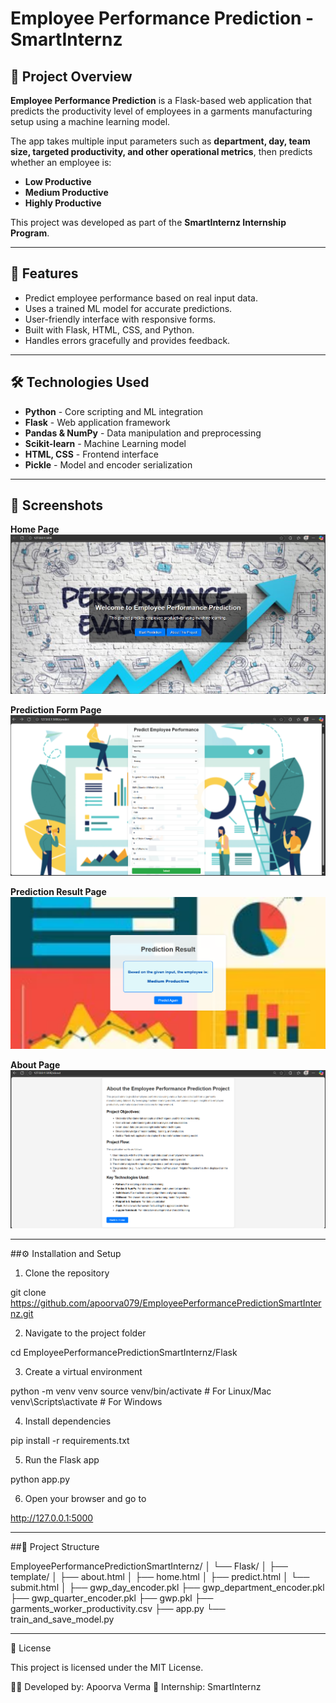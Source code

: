 # Employee Performance Prediction - SmartInternz


## 📌 Project Overview

**Employee Performance Prediction** is a Flask-based web application that predicts the productivity level of employees in a garments manufacturing setup using a machine learning model.  

The app takes multiple input parameters such as **department, day, team size, targeted productivity, and other operational metrics**, then predicts whether an employee is:  
- **Low Productive**  
- **Medium Productive**  
- **Highly Productive**  

This project was developed as part of the **SmartInternz Internship Program**.

---

## 🚀 Features

- Predict employee performance based on real input data.  
- Uses a trained ML model for accurate predictions.  
- User-friendly interface with responsive forms.  
- Built with Flask, HTML, CSS, and Python.  
- Handles errors gracefully and provides feedback.  

---

## 🛠️ Technologies Used

- **Python** - Core scripting and ML integration  
- **Flask** - Web application framework  
- **Pandas & NumPy** - Data manipulation and preprocessing  
- **Scikit-learn** - Machine Learning model  
- **HTML, CSS** - Frontend interface  
- **Pickle** - Model and encoder serialization  

---

## 📸 Screenshots  

**Home Page**  
![Home Page](https://github.com/apoorva079/EmployeePerformancePredictionSmartInternz/blob/master/Screenshots/Screenshot%202025-07-20%20175105.png)

**Prediction Form Page**  
![Prediction Form](https://github.com/apoorva079/EmployeePerformancePredictionSmartInternz/blob/master/Screenshots/Screenshot%202025-07-20%20174833.png)

**Prediction Result Page**  
![Prediction Result](https://github.com/apoorva079/EmployeePerformancePredictionSmartInternz/blob/master/Screenshots/Screenshot%202025-07-20%20174634.png)

**About Page**
![About Page](https://github.com/apoorva079/EmployeePerformancePredictionSmartInternz/blob/master/Screenshots/Screenshot%202025-07-20%20175134.png)

---

##⚙️ Installation and Setup

1. Clone the repository

git clone https://github.com/apoorva079/EmployeePerformancePredictionSmartInternz.git


2. Navigate to the project folder

cd EmployeePerformancePredictionSmartInternz/Flask


3. Create a virtual environment

python -m venv venv
source venv/bin/activate      # For Linux/Mac
venv\Scripts\activate         # For Windows


4. Install dependencies

pip install -r requirements.txt


5. Run the Flask app

python app.py


6. Open your browser and go to

http://127.0.0.1:5000

---

##📂 Project Structure

EmployeePerformancePredictionSmartInternz/
│
└── Flask/
    │
    ├── template/
    │   ├── about.html
    │   ├── home.html
    │   ├── predict.html
    │   └── submit.html
    │
    ├── gwp_day_encoder.pkl
    ├── gwp_department_encoder.pkl
    ├── gwp_quarter_encoder.pkl
    ├── gwp.pkl
    ├── garments_worker_productivity.csv
    ├── app.py
    └── train_and_save_model.py

---

📜 License

This project is licensed under the MIT License.

👩‍💻 Developed by: Apoorva Verma
📌 Internship: SmartInternz


